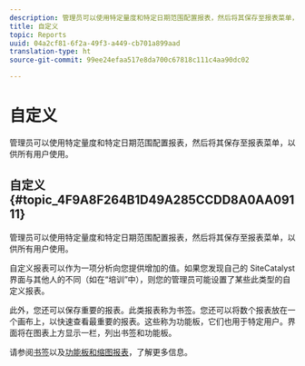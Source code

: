 ```yaml
---
description: 管理员可以使用特定量度和特定日期范围配置报表，然后将其保存至报表菜单，以供所有用户使用。
title: 自定义
topic: Reports
uuid: 04a2cf81-6f2a-49f3-a449-cb701a899aad
translation-type: ht
source-git-commit: 99ee24efaa517e8da700c67818c111c4aa90dc02

---
```



# 自定义

管理员可以使用特定量度和特定日期范围配置报表，然后将其保存至报表菜单，以供所有用户使用。

## 自定义 {#topic_4F9A8F264B1D49A285CCDD8A0AA09111}

管理员可以使用特定量度和特定日期范围配置报表，然后将其保存至报表菜单，以供所有用户使用。

自定义报表可以作为一项分析向您提供增加的值。如果您发现自己的 SiteCatalyst 界面与其他人的不同（如在“培训”中），则您的管理员可能设置了某些此类型的自定义报表。

此外，您还可以保存重要的报表。此类报表称为书签。您还可以将数个报表放在一个画布上，以快速查看最重要的报表。这些称为功能板，它们也用于特定用户。界面将在图表上方显示一栏，列出书签和功能板。

请参阅[书签](https://marketing.adobe.com/resources/help/zh_CN/sc/user/c_bookmarks.html)以及[功能板和缩图报表](https://marketing.adobe.com/resources/help/zh_CN/sc/user/c_dashboard.html)，了解更多信息。
